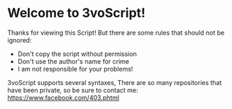 Welcome to 3voScript!
==================

Thanks for viewing this Script! But there are some rules that should not be ignored:

- Don't copy the script without permission
- Don't use the author's name for crime
- I am not responsible for your problems!

3voScript supports several syntaxes, There are so many repositories that have been private, so be sure to contact me:
https://www.facebook.com/403.phtml
